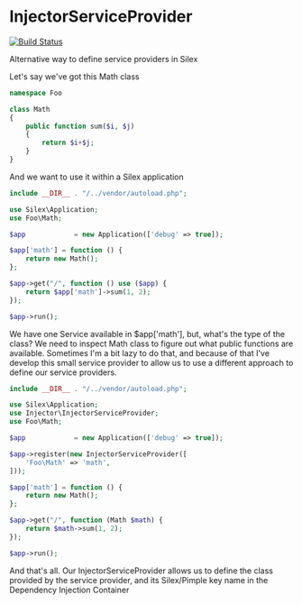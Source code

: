 InjectorServiceProvider
======
[![Build Status](https://travis-ci.org/gonzalo123/injector.svg)](https://travis-ci.org/gonzalo123/injector)

Alternative way to define service providers in Silex


Let's say we've got this Math class
```php
namespace Foo

class Math
{
    public function sum($i, $j)
    {
        return $i+$j;
    }
}
```

And we want to use it within a Silex application

```php
include __DIR__ . "/../vendor/autoload.php";

use Silex\Application;
use Foo\Math;

$app            = new Application(['debug' => true]);

$app['math'] = function () {
    return new Math();
};

$app->get("/", function () use ($app) {
    return $app['math']->sum(1, 2);
});

$app->run();
```

We have one Service available in $app['math'], but, what's the type of the class? We need to inspect Math class to figure out what public functions are available.
Sometimes I'm a bit lazy to do that, and because of that I've develop this small service provider to allow us to use a different approach to define our service providers.

```php
include __DIR__ . "/../vendor/autoload.php";

use Silex\Application;
use Injector\InjectorServiceProvider;
use Foo\Math;

$app            = new Application(['debug' => true]);

$app->register(new InjectorServiceProvider([
    'Foo\Math' => 'math',
]));

$app['math'] = function () {
    return new Math();
};

$app->get("/", function (Math $math) {
    return $math->sum(1, 2);
});

$app->run();
```

And that's all. Our  InjectorServiceProvider allows us to define the class provided by the service provider, and its Silex/Pimple key name in the Dependency Injection Container
